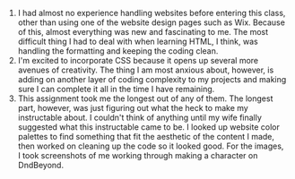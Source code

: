 1. I had almost no experience handling websites before entering this class, other than using one of the website design pages such as Wix. Because of this, almost everything was new and fascinating to me. The most difficult thing I had to deal with when learning HTML, I think, was handling the formatting and keeping the coding clean.
2. I'm excited to incorporate CSS because it opens up several more avenues of creativity. The thing I am most anxious about, however, is adding on another layer of coding complexity to my projects and making sure I can complete it all in the time I have remaining.
3. This assignment took me the longest out of any of them. The longest part, however, was just figuring out what the heck to make my instructable about. I couldn't think of anything until my wife finally suggested what this instructable came to be. I looked up website color palettes to find something that fit the aesthetic of the content I made, then worked on cleaning up the code so it looked good. For the images, I took screenshots of me working through making a character on DndBeyond.
